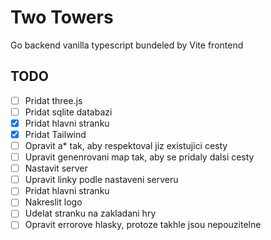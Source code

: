 # Two Towers

Go backend
vanilla typescript bundeled by Vite frontend

## TODO
- [ ] Pridat three.js
- [ ] Pridat sqlite databazi
- [x] Pridat hlavni stranku
- [x] Pridat Tailwind
- [ ] Opravit a* tak, aby respektoval jiz existujici cesty
- [ ] Upravit genenrovani map tak, aby se pridaly dalsi cesty
- [ ] Nastavit server
- [ ] Upravit linky podle nastaveni serveru
- [ ] Pridat hlavni stranku
- [ ] Nakreslit logo
- [ ] Udelat stranku na zakladani hry
- [ ] Opravit errorove hlasky, protoze takhle jsou nepouzitelne
